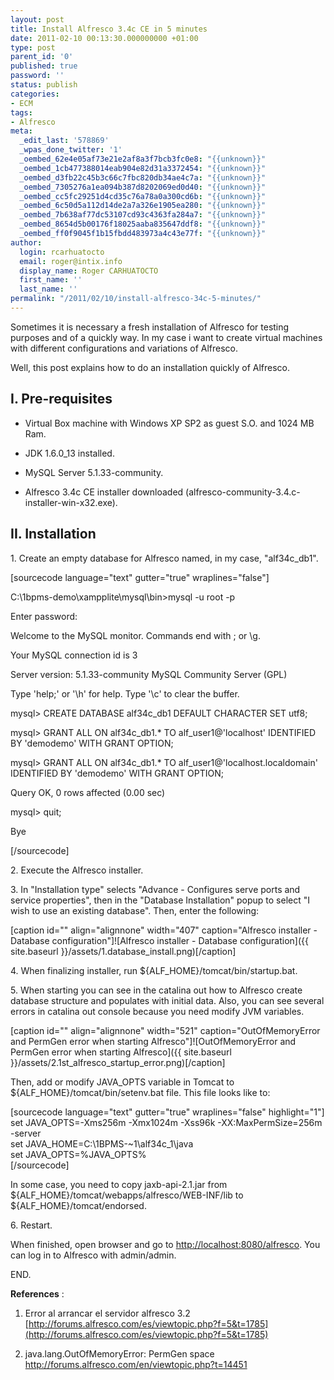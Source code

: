 ```yaml
---
layout: post
title: Install Alfresco 3.4c CE in 5 minutes
date: 2011-02-10 00:13:30.000000000 +01:00
type: post
parent_id: '0'
published: true
password: ''
status: publish
categories:
- ECM
tags:
- Alfresco
meta:
  _edit_last: '578869'
  _wpas_done_twitter: '1'
  _oembed_62e4e05af73e21e2af8a3f7bcb3fc0e8: "{{unknown}}"
  _oembed_1cb477388014eab904e82d31a3372454: "{{unknown}}"
  _oembed_d3fb22c45b3c66c7fbc820db34ae4c7a: "{{unknown}}"
  _oembed_7305276a1ea094b387d8202069ed0d40: "{{unknown}}"
  _oembed_cc5fc29251d4cd35c76a78a0a300cd6b: "{{unknown}}"
  _oembed_6c50d5a112d14de2a7a326e1905ea280: "{{unknown}}"
  _oembed_7b638af77dc53107cd93c4363fa284a7: "{{unknown}}"
  _oembed_8654d5b00176f18025aaba835647ddf8: "{{unknown}}"
  _oembed_ff0f9045f1b15fbdd483973a4c43e77f: "{{unknown}}"
author:
  login: rcarhuatocto
  email: roger@intix.info
  display_name: Roger CARHUATOCTO
  first_name: ''
  last_name: ''
permalink: "/2011/02/10/install-alfresco-34c-5-minutes/"
---
```

Sometimes it is necessary a fresh installation of Alfresco for testing purposes and of a quickly way. In my case i want to create virtual machines with different configurations and variations of Alfresco.  
  
Well, this post explains how to do an installation quickly of Alfresco.

  


## I. Pre-requisites

  


  

  * Virtual Box machine with Windows XP SP2 as guest S.O. and 1024 MB Ram.
  

  * JDK 1.6.0_13 installed.
  

  * MySQL Server 5.1.33-community.
  

  * Alfresco 3.4c CE installer downloaded (alfresco-community-3.4.c-installer-win-x32.exe).
  

  


## II. Installation

  


1\. Create an empty database for Alfresco named, in my case, "alf34c_db1".

  


[sourcecode language="text" gutter="true" wraplines="false"]  
  
C:\1bpms-demo\xampplite\mysql\bin>mysql -u root -p  
  
Enter password:  
  
Welcome to the MySQL monitor. Commands end with ; or \g.  
  
Your MySQL connection id is 3  
  
Server version: 5.1.33-community MySQL Community Server (GPL)

  


Type 'help;' or '\h' for help. Type '\c' to clear the buffer.

  


mysql> CREATE DATABASE alf34c_db1 DEFAULT CHARACTER SET utf8;  
  
mysql> GRANT ALL ON alf34c_db1.* TO alf_user1@'localhost' IDENTIFIED BY 'demodemo' WITH GRANT OPTION;  
  
mysql> GRANT ALL ON alf34c_db1.* TO alf_user1@'localhost.localdomain' IDENTIFIED BY 'demodemo' WITH GRANT OPTION;

  


Query OK, 0 rows affected (0.00 sec)

  


mysql> quit;  
  
Bye  
  
[/sourcecode]

  


2\. Execute the Alfresco installer.

  


3\. In "Installation type" selects "Advance - Configures serve ports and service properties", then in the "Database Installation" popup to select "I wish to use an existing database". Then, enter the following:

  


[caption id="" align="alignnone" width="407" caption="Alfresco installer - Database configuration"]![Alfresco installer - Database configuration]({{ site.baseurl }}/assets/1.database_install.png)[/caption]

  


4\. When finalizing installer, run ${ALF_HOME}/tomcat/bin/startup.bat.

  


5\. When starting you can see in the catalina out how to Alfresco create database structure and populates with initial data. Also, you can see several errors in catalina out console because you need modify JVM variables.

  


[caption id="" align="alignnone" width="521" caption="OutOfMemoryError and PermGen error when starting Alfresco"]![OutOfMemoryError and PermGen error when starting Alfresco]({{ site.baseurl }}/assets/2.1st_alfresco_startup_error.png)[/caption]

  


Then, add or modify JAVA_OPTS variable in Tomcat to ${ALF_HOME}/tomcat/bin/setenv.bat file. This file looks like to:

  


[sourcecode language="text" gutter="true" wraplines="false" highlight="1"]  
set JAVA_OPTS=-Xms256m -Xmx1024m -Xss96k -XX:MaxPermSize=256m -server  
set JAVA_HOME=C:\1BPMS-~1\alf34c_1\java  
set JAVA_OPTS=%JAVA_OPTS%  
[/sourcecode]

In some case, you need to copy jaxb-api-2.1.jar from ${ALF_HOME}/tomcat/webapps/alfresco/WEB-INF/lib to ${ALF_HOME}/tomcat/endorsed.

6\. Restart.

When finished, open browser and go to <http://localhost:8080/alfresco>. You can log in to Alfresco with admin/admin.

END.

**References** :

1) Error al arrancar el servidor alfresco 3.2  
[http://forums.alfresco.com/es/viewtopic.php?f=5&t=1785](http://forums.alfresco.com/es/viewtopic.php?f=5&t=1785)

2) java.lang.OutOfMemoryError: PermGen space  
<http://forums.alfresco.com/en/viewtopic.php?t=14451>

